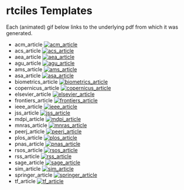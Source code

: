 rtciles Templates
================

Each (animated) gif below links to the underlying pdf from which it was
generated.

  - acm\_article
    [![acm\_article](acm_article_demo.gif)](acm_article_demo.pdf)
  - acs\_article
    [![acs\_article](acs_article_demo.gif)](acs_article_demo.pdf)
  - aea\_article
    [![aea\_article](aea_article_demo.gif)](aea_article_demo.pdf)
  - agu\_article
    [![agu\_article](agu_article_demo.gif)](agu_article_demo.pdf)
  - ams\_article
    [![ams\_article](ams_article_demo.gif)](ams_article_demo.pdf)
  - asa\_article
    [![asa\_article](asa_article_demo.gif)](asa_article_demo.pdf)
  - biometrics\_article
    [![biometrics\_article](biometrics_article_demo.gif)](biometrics_article_demo.pdf)
  - copernicus\_article
    [![copernicus\_article](copernicus_article_demo.gif)](copernicus_article_demo.pdf)
  - elsevier\_article
    [![elsevier\_article](elsevier_article_demo.gif)](elsevier_article_demo.pdf)
  - frontiers\_article
    [![frontiers\_article](frontiers_article_demo.gif)](frontiers_article_demo.pdf)
  - ieee\_article
    [![ieee\_article](ieee_article_demo.gif)](ieee_article_demo.pdf)
  - jss\_article
    [![jss\_article](jss_article_demo.gif)](jss_article_demo.pdf)
  - mdpi\_article
    [![mdpi\_article](mdpi_article_demo.gif)](mdpi_article_demo.pdf)
  - mnras\_article
    [![mnras\_article](mnras_article_demo.gif)](mnras_article_demo.pdf)
  - peerj\_article
    [![peerj\_article](peerj_article_demo.gif)](peerj_article_demo.pdf)
  - plos\_article
    [![plos\_article](plos_article_demo.gif)](plos_article_demo.pdf)
  - pnas\_article
    [![pnas\_article](pnas_article_demo.gif)](pnas_article_demo.pdf)
  - rsos\_article
    [![rsos\_article](rsos_article_demo.gif)](rsos_article_demo.pdf)
  - rss\_article
    [![rss\_article](rss_article_demo.gif)](rss_article_demo.pdf)
  - sage\_article
    [![sage\_article](sage_article_demo.gif)](sage_article_demo.pdf)
  - sim\_article
    [![sim\_article](sim_article_demo.gif)](sim_article_demo.pdf)
  - springer\_article
    [![springer\_article](springer_article_demo.gif)](springer_article_demo.pdf)
  - tf\_article
    [![tf\_article](tf_article_demo.gif)](tf_article_demo.pdf)
